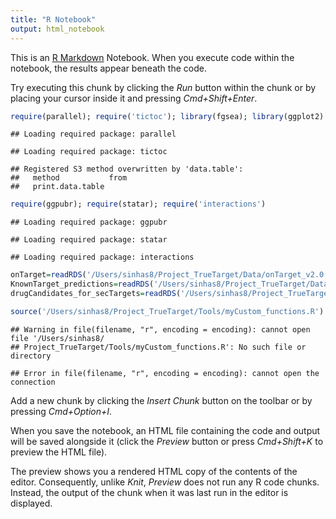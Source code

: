 ```yaml
---
title: "R Notebook"
output: html_notebook
---
```


This is an [R Markdown](http://rmarkdown.rstudio.com) Notebook. When you execute code within the notebook, the results appear beneath the code. 

Try executing this chunk by clicking the *Run* button within the chunk or by placing your cursor inside it and pressing *Cmd+Shift+Enter*. 
<!-- Atomic inputs needed to run a code -->
<!-- Libraries -->

```r
require(parallel); require('tictoc'); library(fgsea); library(ggplot2)
```

```
## Loading required package: parallel
```

```
## Loading required package: tictoc
```

```
## Registered S3 method overwritten by 'data.table':
##   method           from
##   print.data.table
```

```r
require(ggpubr); require(statar); require('interactions')
```

```
## Loading required package: ggpubr
```

```
## Loading required package: statar
```

```
## Loading required package: interactions
```
<!-- Data -->

```r
onTarget=readRDS('/Users/sinhas8/Project_TrueTarget/Data/onTarget_v2.0.RDS')
KnownTarget_predictions=readRDS('/Users/sinhas8/Project_TrueTarget/Data/KnownTarget_predictions.RDS')
drugCandidates_for_secTargets=readRDS('/Users/sinhas8/Project_TrueTarget/Data/drugCandidates_for_secTargets.RDS')
```
<!-- Functions -->

```r
source('/Users/sinhas8/Project_TrueTarget/Tools/myCustom_functions.R')
```

```
## Warning in file(filename, "r", encoding = encoding): cannot open file '/Users/sinhas8/
## Project_TrueTarget/Tools/myCustom_functions.R': No such file or directory
```

```
## Error in file(filename, "r", encoding = encoding): cannot open the connection
```


Add a new chunk by clicking the *Insert Chunk* button on the toolbar or by pressing *Cmd+Option+I*.

When you save the notebook, an HTML file containing the code and output will be saved alongside it (click the *Preview* button or press *Cmd+Shift+K* to preview the HTML file). 

The preview shows you a rendered HTML copy of the contents of the editor. Consequently, unlike *Knit*, *Preview* does not run any R code chunks. Instead, the output of the chunk when it was last run in the editor is displayed.

